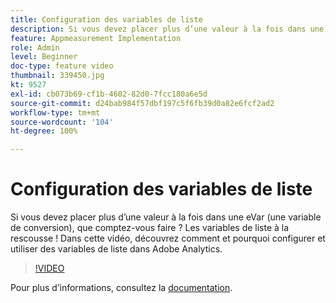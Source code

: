 ```yaml
---
title: Configuration des variables de liste
description: Si vous devez placer plus d’une valeur à la fois dans une eVar (une variable de conversion), que comptez-vous faire ? Les variables de liste à la rescousse ! Dans cette vidéo, découvrez comment et pourquoi configurer et utiliser des variables de liste dans Adobe Analytics.
feature: Appmeasurement Implementation
role: Admin
level: Beginner
doc-type: feature video
thumbnail: 339450.jpg
kt: 9527
exl-id: cb073b69-cf1b-4602-82d0-7fcc180a6e5d
source-git-commit: d24bab984f57dbf197c5f6fb39d0a82e6fcf2ad2
workflow-type: tm+mt
source-wordcount: '104'
ht-degree: 100%

---
```


# Configuration des variables de liste

Si vous devez placer plus d’une valeur à la fois dans une eVar (une variable de conversion), que comptez-vous faire ? Les variables de liste à la rescousse ! Dans cette vidéo, découvrez comment et pourquoi configurer et utiliser des variables de liste dans Adobe Analytics.

>[!VIDEO](https://video.tv.adobe.com/v/342198/?quality=12&learn=on&captions=fre_fr)

Pour plus dʼinformations, consultez la [documentation](https://experienceleague.adobe.com/docs/analytics/admin/admin-tools/conversion-variables/list-var-admin.html?lang=fr).
